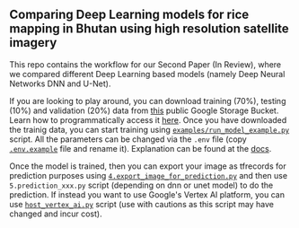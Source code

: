 ## Comparing Deep Learning models for rice mapping in Bhutan using high resolution satellite imagery

This repo contains the workflow for our Second Paper (In Review), where we compared different Deep Learning based models (namely Deep Neural Networks DNN and U-Net).

If you are looking to play around, you can download training (70\%), testing (10\%) and validation (20\%) data from [this](gs://bhutan-aces/unet_256x256_planet_wo_indices) public Google Storage Bucket. Learn how to programmatically access it [here](https://cloud.google.com/storage/docs/gsutil/commands/cp). Once you have downloaded the trainig data, you can start training using [`examples/run_model_example.py`](https://github.com/SERVIR/servir-aces/blob/main/examples/run_model_example.py) script. All the parameters can be changed via the `.env` file (copy [`.env.example`](https://github.com/SERVIR/servir-aces/blob/main/.env.example) file and rename it). Explanation can be found at the [docs](https://servir.github.io/servir-aces/).

Once the model is trained, then you can export your image as tfrecords for prediction purposes using [`4.export_image_for_prediction.py`](https://github.com/SERVIR/servir-aces/blob/main/workflow/v2/4.export_image_for_prediction.py) and then use `5.prediction_xxx.py` script (depending on dnn or unet model) to do the prediction. If instead you want to use Google's Vertex AI platform, you can use [`host_vertex_ai.py`](https://github.com/SERVIR/servir-aces/blob/main/workflow/v2/host_vertex_ai.py) script (use with cautions as this script may have changed and incur cost).
